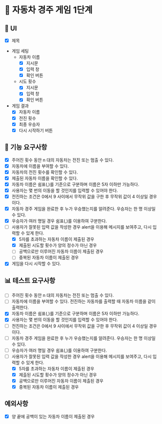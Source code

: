 # 🚀 자동차 경주 게임 1단계

## 🎨 UI

- [x] 제목
- 게임 세팅
  - 자동차 이름
    - [x] 지시문
    - [x] 입력 창
    - [x] 확인 버튼
  - 시도 횟수
    - [x] 지시문
    - [x] 입력 창
    - [x] 확인 버튼
- 게임 결과
  - [x] 자동차 이름
  - [x] 전진 횟수
  - [x] 최종 우승자
  - [x] 다시 시작하기 버튼

## 🎯 기능 요구사항

- [x] 주어진 횟수 동안 n 대의 자동차는 전진 또는 멈출 수 있다.
- [x] 자동차에 이름을 부여할 수 있다.
- [x] 자동차의 전진 횟수를 확인할 수 있다.
- [x] 제출된 자동차 이름을 확인할 수 있다.
- [x] 자동차 이름은 쉼표(,)를 기준으로 구분하며 이름은 5자 이하만 가능하다.
- [x] 사용자는 몇 번의 이동을 할 것인지를 입력할 수 있어야 한다.
- [x] 전진하는 조건은 0에서 9 사이에서 무작위 값을 구한 후 무작위 값이 4 이상일 경우이다.
- [x] 자동차 경주 게임을 완료한 후 누가 우승했는지를 알려준다. 우승자는 한 명 이상일 수 있다.
- [x] 우승자가 여러 명일 경우 쉼표(,)를 이용하여 구분한다.
- [ ] 사용자가 잘못된 입력 값을 작성한 경우 alert을 이용해 메시지를 보여주고, 다시 입력할 수 있게 한다.
  - [x] 5자를 초과하는 자동차 이름이 제출된 경우
  - [x] 제출된 시도할 횟수가 양의 정수가 아닌 경우
  - [ ] 공백으로만 이루어진 자동차 이름이 제출된 경우
  - [ ] 중복된 자동차 이름이 제출된 경우
- [x] 게임을 다시 시작할 수 있다.

## 📊 테스트 요구사항

- [ ] 주어진 횟수 동안 n 대의 자동차는 전진 또는 멈출 수 있다.
- [ ] 자동차에 이름을 부여할 수 있다. 전진하는 자동차를 출력할 때 자동차 이름을 같이 출력한다.
- [x] 자동차 이름은 쉼표(,)를 기준으로 구분하며 이름은 5자 이하만 가능하다.
- [x] 사용자는 몇 번의 이동을 할 것인지를 입력할 수 있어야 한다.
- [ ] 전진하는 조건은 0에서 9 사이에서 무작위 값을 구한 후 무작위 값이 4 이상일 경우이다.
- [ ] 자동차 경주 게임을 완료한 후 누가 우승했는지를 알려준다. 우승자는 한 명 이상일 수 있다.
- [ ] 우승자가 여러 명일 경우 쉼표(,)를 이용하여 구분한다.
- [ ] 사용자가 잘못된 입력 값을 작성한 경우 alert을 이용해 메시지를 보여주고, 다시 입력할 수 있게 한다.
  - [x] 5자를 초과하는 자동차 이름이 제출된 경우
  - [x] 제출된 시도할 횟수가 양의 정수가 아닌 경우
  - [x] 공백으로만 이루어진 자동차 이름이 제출된 경우
  - [x] 중복된 자동차 이름이 제출된 경우

## 예외사항

- [x] 양 끝에 공백이 있는 자동차 이름이 제출된 경우
